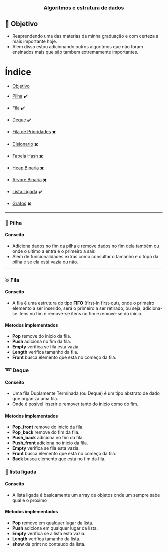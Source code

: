 <h3 align="center">
    Algoritmos e estrutura de dados
</h3>


<a id="objetivo"></a>

## :bookmark: Objetivo

- Reaprendendo uma das materias da minha graduação e com certeza a mais importante hoje.
- Alem disso estou adicionando outros algoritmos que não foram ensinados mais que são tambem extremamente importantes.

# Índice

- [Objetivo](#objetivo)

- [Pilha](#pilha) :heavy_check_mark:
- [Fila](#fila) :heavy_check_mark:
- [Deque](#deque) :heavy_check_mark:
- [Fila de Prioridades](#fila_de_prioridades) :heavy_multiplication_x:
- [Disionario](#disionario) :heavy_multiplication_x:
- [Tabela Hash](#tabela_hash) :heavy_multiplication_x:
- [Heap Binaria](#heap_binaria) :heavy_multiplication_x:
- [Arvore Binaria](#arvore_binaria) :heavy_multiplication_x:
- [Lista Ligada](#lista_ligada) :heavy_check_mark:
- [Grafos](#grafos) :heavy_multiplication_x:


<hr>

<a id="pilha"></a>
### :large_orange_diamond: Pilha

#### Conseito

- Adiciona dados no fim da pilha e remove dados no fim dela também ou onde o ultimo a entra é o primeiro a sair.
- Alem de funcionalidades extras como consultar o tamanho e o topo da pilha e se ela está vazia ou não.

<hr>

<a id="fila"></a>
### :boom: Fila

#### Conseito

- A fila é uma estrutura do tipo <b>FIFO</b> (first-in first-out), onde o primeiro elemento a ser inserido, será o primeiro a ser retirado, ou seja, adiciona-se itens no fim e remove-se itens no fim e remove-se do início.

#### Metodos implementados

- <b>Pop</b> remove do inicio da fila.
- <b>Push</b> adiciona no fim da fila.
- <b>Empty</b> verifica se fila esta vazia.
- <b>Length</b> verifica tamanho da fila.
- <b>Front</b> busca elemento que está no começo da fila.


<a id="deque"></a>
### :loop: Deque

#### Conseito

- Uma fila Duplamente Terminada (ou Deque) é um tipo abstrato de dado que organiza uma fila.
- Onde é posivel inserir e remover tanto do inicio como do fim.


#### Metodos implementados

- <b>Pop_front</b> remove do inicio da fila.
- <b>Pop_back</b> remove do fim da fila.
- <b>Push_back</b> adiciona no fim da fila.
- <b>Push_front</b> adiciona no inicio da fila.
- <b>Empty</b> verifica se fila esta vazia.
- <b>Front</b> busca elemento que está no começo da fila.
- <b>Back</b> busca elemento que está no fim da fila.

<a id="lista_ligada"></a>
### :couple: lista ligada

#### Conseito
- A lista ligada é basicamente um array de objetos onde um sempre sabe qual é o proximo

#### Metodos implementados
- <b>Pop</b> remove em qualquer lugar da lista.
- <b>Push</b> adiciona em qualquer lugar da lista.
- <b>Empty</b> verifica se a lista esta vazia.
- <b>Length</b> verifica tamanho da lista.
- <b>show</b> da print no conteudo da lista.